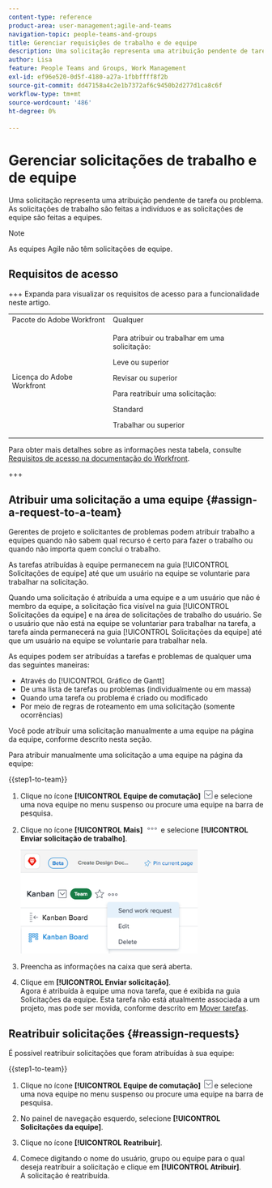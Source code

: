 ```yaml
---
content-type: reference
product-area: user-management;agile-and-teams
navigation-topic: people-teams-and-groups
title: Gerenciar requisições de trabalho e de equipe
description: Uma solicitação representa uma atribuição pendente de tarefa ou problema. As solicitações de trabalho são feitas a indivíduos e as solicitações de equipe são feitas a equipes.
author: Lisa
feature: People Teams and Groups, Work Management
exl-id: ef96e520-0d5f-4180-a27a-1fbbffff8f2b
source-git-commit: dd47158a4c2e1b7372af6c9450b2d277d1ca8c6f
workflow-type: tm+mt
source-wordcount: '486'
ht-degree: 0%

---
```


# Gerenciar solicitações de trabalho e de equipe

Uma solicitação representa uma atribuição pendente de tarefa ou problema. As solicitações de trabalho são feitas a indivíduos e as solicitações de equipe são feitas a equipes.

>[!NOTE]
>
>As equipes Agile não têm solicitações de equipe.

## Requisitos de acesso

+++ Expanda para visualizar os requisitos de acesso para a funcionalidade neste artigo.

<table style="table-layout:auto"> 
 <col> 
 <col> 
 <tbody> 
  <tr data-mc-conditions=""> 
   <td role="rowheader">Pacote do Adobe Workfront</td> 
   <td>Qualquer</td> 
  </tr> 
  <tr> 
   <td role="rowheader">Licença do Adobe Workfront</td> 
   <td>
   <p>Para atribuir ou trabalhar em uma solicitação:
   <p>Leve ou superior</p>
  <p>Revisar ou superior</p>
   <p>Para reatribuir uma solicitação:
   <p>Standard</p>
   <p>Trabalhar ou superior</p></td>
  </tr> 
 </tbody> 
</table>

Para obter mais detalhes sobre as informações nesta tabela, consulte [Requisitos de acesso na documentação do Workfront](/help/quicksilver/administration-and-setup/add-users/access-levels-and-object-permissions/access-level-requirements-in-documentation.md).

+++

## Atribuir uma solicitação a uma equipe {#assign-a-request-to-a-team}

Gerentes de projeto e solicitantes de problemas podem atribuir trabalho a equipes quando não sabem qual recurso é certo para fazer o trabalho ou quando não importa quem conclui o trabalho.

As tarefas atribuídas à equipe permanecem na guia [!UICONTROL Solicitações de equipe] até que um usuário na equipe se voluntarie para trabalhar na solicitação.

Quando uma solicitação é atribuída a uma equipe e a um usuário que não é membro da equipe, a solicitação fica visível na guia [!UICONTROL Solicitações da equipe] e na área de solicitações de trabalho do usuário. Se o usuário que não está na equipe se voluntariar para trabalhar na tarefa, a tarefa ainda permanecerá na guia [!UICONTROL Solicitações da equipe] até que um usuário na equipe se voluntarie para trabalhar nela.

As equipes podem ser atribuídas a tarefas e problemas de qualquer uma das seguintes maneiras:

* Através do [!UICONTROL Gráfico de Gantt]
* De uma lista de tarefas ou problemas (individualmente ou em massa)
* Quando uma tarefa ou problema é criado ou modificado
* Por meio de regras de roteamento em uma solicitação (somente ocorrências)

Você pode atribuir uma solicitação manualmente a uma equipe na página da equipe, conforme descrito nesta seção.

Para atribuir manualmente uma solicitação a uma equipe na página da equipe:

{{step1-to-team}}

1. Clique no ícone **[!UICONTROL Equipe de comutação]** ![Ícone Equipe de comutação](assets/switch-team-icon.png) e selecione uma nova equipe no menu suspenso ou procure uma equipe na barra de pesquisa.

1. Clique no ícone **[!UICONTROL Mais]** ![](assets/more-icon.png) e selecione **[!UICONTROL Enviar solicitação de trabalho]**.

   ![](assets/edit-team-settings-350x205.png)

1. Preencha as informações na caixa que será aberta.
1. Clique em **[!UICONTROL Enviar solicitação]**.\
   Agora é atribuída à equipe uma nova tarefa, que é exibida na guia Solicitações da equipe. Esta tarefa não está atualmente associada a um projeto, mas pode ser movida, conforme descrito em [Mover tarefas](../../manage-work/tasks/manage-tasks/move-tasks.md).

## Reatribuir solicitações {#reassign-requests}

É possível reatribuir solicitações que foram atribuídas à sua equipe:

{{step1-to-team}}

1. Clique no ícone **[!UICONTROL Equipe de comutação]** ![Ícone Equipe de comutação](assets/switch-team-icon.png) e selecione uma nova equipe no menu suspenso ou procure uma equipe na barra de pesquisa.
1. No painel de navegação esquerdo, selecione **[!UICONTROL Solicitações da equipe]**.
1. Clique no ícone **[!UICONTROL Reatribuir]**.

1. Comece digitando o nome do usuário, grupo ou equipe para o qual deseja reatribuir a solicitação e clique em **[!UICONTROL Atribuir]**.\
   A solicitação é reatribuída.
